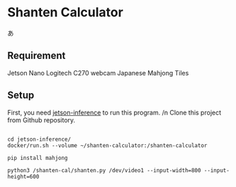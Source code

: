 # Shanten Calculator
あ

## Requirement
Jetson Nano
Logitech C270 webcam
Japanese Mahjong Tiles

## Setup
First, you need [jetson-inference](https://github.com/dusty-nv/jetson-inference) to run this program.
/n
Clone this project from Github repository.
```

```


```
cd jetson-inference/
docker/run.sh --volume ~/shanten-calculator:/shanten-calculator
```

```
pip install mahjong
```
```
python3 /shanten-cal/shanten.py /dev/video1 --input-width=800 --input-height=600
```
